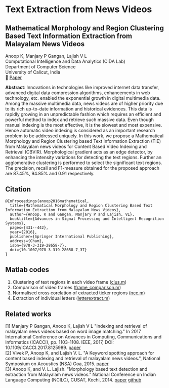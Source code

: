 # Text Extraction from News Videos
## Mathematical Morphology and Region Clustering Based Text Information Extraction from Malayalam News Videos
Anoop K, Manjary P Gangan, Lajish V L</br>
Computational Intelligence and Data Analytics (CIDA Lab) </br>
Department of Computer Science </br>
University of Calicut, India </br>
:memo: [Paper](https://rd.springer.com/chapter/10.1007/978-3-319-28658-7_37)</br>


**Abstract**: Innovations in technologies like improved internet data transfer, advanced digital data compression algorithms, enhancements in web technology, etc. enabled the exponential growth in digital multimedia data. Among the massive multimedia data, news videos are of higher priority due to its rich up-to-date information and historical evidences. This data is rapidly growing in an unpredictable fashion which requires an efficient and powerful method to index and retrieve such massive data. Even though manual indexing is the most effective, it is the slowest and most expensive. Hence automatic video indexing is considered as an important research problem to be addressed uniquely. In this work, we propose a Mathematical Morphology and Region Clustering based Text Information Extraction (TIE) from Malayalam news videos for Content Based Video Indexing and Retrieval (CBVIR). Morphological gradient acts as an edge detector, by enhancing the intensity variations for detecting the text regions. Further an agglomerative clustering is performed to select the significant text regions. The precision, recall and F1-measure obtained for the proposed approach are 87.45%, 94.85% and 0.91 respectively.

## Citation
```
@InProceedings{anoop2016mathematical,
  title={Mathematical Morphology and Region Clustering Based Text Information Extraction from Malayalam News Videos},
  author={Anoop, K and Gangan, Manjary P and Lajish, VL},
  booktitle={Advances in Signal Processing and Intelligent Recognition Systems},
  pages={431--442},
  year={2016},
  publisher={Springer International Publishing},
  address={Cham},
  isbn={978-3-319-28658-7},
  doi={10.1007/978-3-319-28658-7_37}
}
```

## Matlab codes
1. Clustering of text regions in each video frame ([clus.m](matlab-codes/clus.m))
2. Comparison of video frames ([frame_comparison.m](matlab-codes/frame_comparison.m))
3. Normalised cross corelation of extracted ticker regions ([ncc.m](matlab-codes/ncc.m))
4. Extraction of individual letters ([letterextract.m](matlab-codes/letterextract.m))


## Related works
[1] Manjary P Gangan, Anoop K, Lajish V L "Indexing and retrieval of malayalam news videos based on word image matching." In 2017 International Conference on Advances in Computing, Communications and Informatics (ICACCI), pp. 1103-1108. IEEE, 2017, DOI: 10.1109/ICACCI.2017.8125989. [paper](https://ieeexplore.ieee.org/document/8125989) </br>
[2] Vivek P, Anoop K, and Lajish V. L. "A Keyword spotting approach for content based indexing and retrieval of malayalam news videos.", National Symposium on Acoustics (NSA) Goa, 2015. [paper](https://www.researchgate.net/publication/286442254_A_Keyword_Spotting_Approach_for_Content_Based_Indexing_and_Retrieval_of_Malayalam_News_Videos) </br>
[3] Anoop K, and V. L. Lajish. "Morphology based text detection and extraction from Malayalam news videos." National Conference on Indian Language Computing (NCILC), CUSAT, Kochi, 2014. [paper](https://www.researchgate.net/publication/286442060_Morphology_Based_Text_Detection_and_Extraction_from_Malayalam_News_Videos) [github](https://github.com/anoopkdcs/ROI_KeyFrameExtractionFromNewsVideo) </br> 

